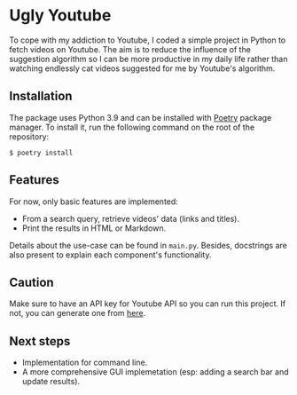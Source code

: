 # Ugly Youtube

To cope with my addiction to Youtube, I coded a simple project in Python to fetch videos on Youtube. The aim is to reduce the influence of the suggestion algorithm so I can be more productive in my daily life rather than watching endlessly cat videos suggested for me by Youtube's algorithm. 

## Installation

The package uses Python 3.9 and can be installed with [Poetry](https://python-poetry.org/) package manager. To install it, run the following command on the root of the repository: 

```
$ poetry install
```

## Features

For now, only basic features are implemented:
- From a search query, retrieve videos' data (links and titles).
- Print the results in HTML or Markdown.

Details about the use-case can be found in `main.py`. Besides, docstrings are also present to explain each component's functionality.

## Caution

Make sure to have an API key for Youtube API so you can run this project. If not, you can generate one from [here](https://console.cloud.google.com/).

## Next steps

- Implementation for command line.
- A more comprehensive GUI implemetation (esp: adding a search bar and update results).